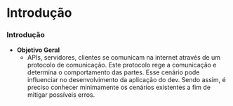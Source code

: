 # Introdução

### Introdução

- **Objetivo Geral**
    - APIs, servidores, clientes se comunicam na internet através de um protocolo de comunicação. Este protocolo rege a comunicação e determina o comportamento das partes. Esse cenário pode influenciar no desenvolvimento da aplicação do dev. Sendo assim, é preciso conhecer minimamente os cenários existentes a fim de mitigar possíveis erros.